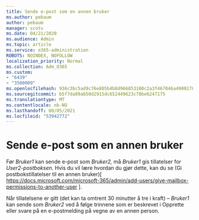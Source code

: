 ```yaml
---
title: Sende e-post som en annen bruker
ms.author: pebaum
author: pebaum
manager: scotv
ms.date: 04/21/2020
ms.audience: Admin
ms.topic: article
ms.service: o365-administration
ROBOTS: NOINDEX, NOFOLLOW
localization_priority: Normal
ms.collection: Adm_O365
ms.custom:
- "6439"
- "3500009"
ms.openlocfilehash: 936c3bc5ad9c76e805b4b8d966853100c2a3f467046a490017813b011ef9b600
ms.sourcegitcommit: b5f7da89a650d2915dc652449623c78be6247175
ms.translationtype: MT
ms.contentlocale: nb-NO
ms.lasthandoff: 08/05/2021
ms.locfileid: "53942772"
---
```

# <a name="sending-mail-as-another-user"></a>Sende e-post som en annen bruker

Før *Bruker1* kan sende e-post som *Bruker2,* må *Bruker1* gis tillatelser for *User2-postboksen.* Hvis du vil lære hvordan du gjør dette, kan du se (Gi postbokstillatelser til en annen bruker)[ https://docs.microsoft.com/microsoft-365/admin/add-users/give-mailbox-permissions-to-another-user ].

Når tillatelsene er gitt (det kan ta omtrent 30 minutter å tre i kraft) – *Bruker1* kan sende som *Bruker2* ved å følge trinnene som er beskrevet i Opprette eller svare på en e-postmelding på vegne av en annen person.

